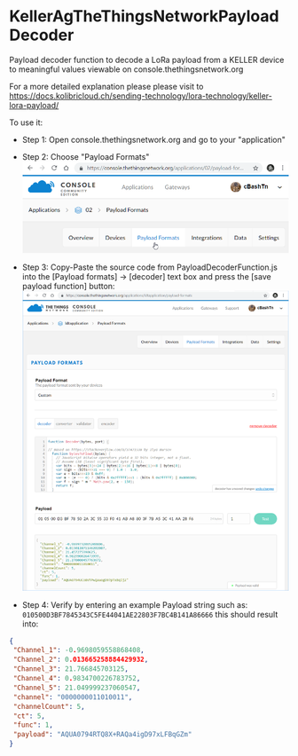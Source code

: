 # KellerAgTheThingsNetworkPayloadDecoder
Payload decoder function to decode a LoRa payload from a KELLER device to meaningful values viewable on console.thethingsnetwork.org  

For a more detailed explanation please please visit to https://docs.kolibricloud.ch/sending-technology/lora-technology/keller-lora-payload/

To use it:
 * Step 1: Open console.thethingsnetwork.org and go to your "application" 

 * Step 2: Choose "Payload Formats"
![alt text](https://raw.githubusercontent.com/KELLERAGfuerDruckmesstechnik/KellerAgTheThingsNetworkPayloadDecoder/master/TheThingsNetworkApplicationPayloadFormat.png "https://console.thethingsnetwork.org/applications/{your_application_name}/payload-formats")

 * Step 3: Copy-Paste the source code from PayloadDecoderFunction.js into the [Payload  formats] -> [decoder] text box and press the [save payload function] button:
![alt text](https://raw.githubusercontent.com/KELLERAGfuerDruckmesstechnik/KellerAgTheThingsNetworkPayloadDecoder/master/ExamplePayloadFunctionInTTN.png "TheThingsNetworkApplicationPayloadFormat.png")
 * Step 4: Verify by entering an example Payload string such as: ```010500D3BF7845343C5FE44041AE22803F7BC4B141A86666```
 this should result into:
 ```json
 {
  "Channel_1": -0.9698059558868408,
  "Channel_2": 0.013665258884429932,
  "Channel_3": 21.766845703125,
  "Channel_4": 0.9834700226783752,
  "Channel_5": 21.049999237060547,
  "channel": "0000000011010011",
  "channelCount": 5,
  "ct": 5,
  "func": 1,
  "payload": "AQUA0794RTQ8X+RAQa4igD97xLFBqGZm"
}
```
